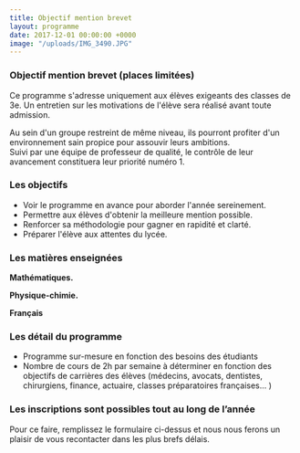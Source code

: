 ```yaml
---
title: Objectif mention brevet
layout: programme
date: 2017-12-01 00:00:00 +0000
image: "/uploads/IMG_3490.JPG"
---
```

### Objectif mention brevet (places limitées)

Ce programme s'adresse uniquement aux élèves exigeants des classes de  3e. Un entretien sur les motivations de l'élève sera réalisé avant toute admission.

Au sein d'un groupe restreint de même niveau, ils pourront profiter d'un environnement sain propice pour assouvir leurs ambitions.  
Suivi par une équipe de professeur de qualité, le contrôle de leur avancement constituera leur priorité numéro 1.

### Les objectifs

* Voir le programme en avance pour aborder l'année sereinement.
* Permettre aux élèves d'obtenir la meilleure mention possible.
* Renforcer sa méthodologie pour gagner en rapidité et clarté.
* Préparer l'élève aux attentes du lycée.

### Les matières enseignées

**Mathématiques.**

**Physique-chimie.**

**Français**

### Les détail du programme

* Programme sur-mesure en fonction des besoins des étudiants
* Nombre de cours de 2h par semaine à déterminer en fonction des objectifs de carrières des élèves (médecins, avocats, dentistes, chirurgiens, finance, actuaire, classes préparatoires françaises... )

### **Les inscriptions sont possibles tout au long de l’année**

Pour ce faire, remplissez le formulaire ci-dessus et nous nous ferons un plaisir de vous recontacter dans les plus brefs délais.